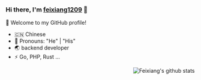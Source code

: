 ### Hi there, I'm [feixiang1209](https://suki.fyxemmmm.cn) 🎉
🎉 Welcome to my GitHub profile!
- 🇨🇳 Chinese
- 👔 Pronouns: "He" | "His"
- 🌏 backend developer
- ⚡ Go, PHP, Rust ...


<img align="right" src="https://github-readme-stats.vercel.app/api?username=fyxemmmm&show_icons=true&theme=vue" alt="Feixiang's github stats" />

